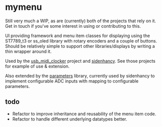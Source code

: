 # mymenu

Still very much a WIP, as are (currently) both of the projects that rely on it.  Get in touch if you've some interest in using or contributing to this.
 
UI providing framework and menu item classes for displaying using the ST7789_t3 or ss_oled library with rotary encoders and a couple of buttons.  Should be relatively simple to support other libraries/displays by writing a thin wrapper around it.

Used by the [usb_midi_clocker](https://github.com/doctea/usb_midi_clocker) project and [sidenhancy](https://github.com/doctea/sidenhancy).  See those projects for example of use & extension.

Also extended by the [parameters](https://github.com/doctea/parameters) library, currently used by sidenhancy to implement configurable ADC inputs with mapping to configurable parameters.

## todo

- Refactor to improve inheritance and reusability of the menu item code.
- Refactor to handle different underlying datatypes better.
